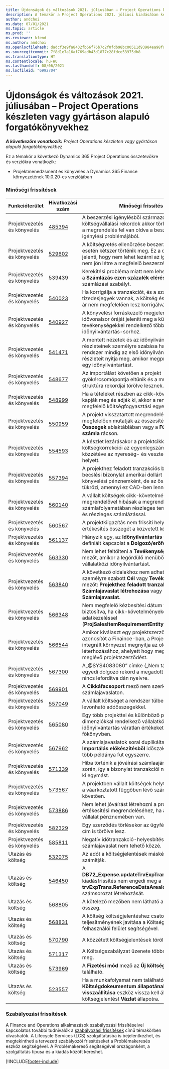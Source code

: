```yaml
---
title: Újdonságok és változások 2021. júliusában – Project Operations készleten vagy gyártáson alapuló forgatókönyvekhez
description: A témakör a Project Operations 2021. júliusi kiadásában készletalapú vagy gyártási megrendeléseken alapuló forgatókönyvekhez elérhető minőségi frissítésekkel kapcsolatban nyújt tájékoztatást.
author: andchoi
ms.date: 07/01/2021
ms.topic: article
ms.prod: ''
ms.reviewer: kfend
ms.author: andchoi
ms.openlocfilehash: dadcf3e9fa8432fb66f76b7c2f0fdb98bc00511d93984ea98fa30b4fc03fa426
ms.sourcegitcommit: 7f8d1e7a16af769adb43d1877c28fdce53975db8
ms.translationtype: HT
ms.contentlocale: hu-HU
ms.lasthandoff: 08/06/2021
ms.locfileid: "6992704"
---
```

# <a name="whats-new-or-changed-in-project-operations-july-2021-for-stockedproduction-based-scenarios"></a>Újdonságok és változások 2021. júliusában – Project Operations készleten vagy gyártáson alapuló forgatókönyvekhez

_**A következőre vonatkozik:** Project Operations készleten vagy gyártáson alapuló forgatókönyvekhez_

Ez a témakör a következő Dynamics 365 Project Operations összetevőkre és verziókra vonatkozik:

- Projektmenedzsment és könyvelés a Dynamics 365 Finance környezetének 10.0.20-es verziójában
 
### <a name="quality-updates"></a>Minőségi frissítések
                                                                                                                                                                                  
| Funkcióterület                      | Hivatkozási szám| Minőségi frissítés                                                                                                                                                                          |
|-----------------------------------|--------|---------------------------------------------------------------------------------------------------------------------------------------------------------------------------------|
| Projektvezetés és könyvelés | [485394](https://fix.lcs.dynamics.com/Issue/Details/?bugId=485394) | A beszerzési igénylésből származó költségvállalási rekordok akkor törlődnek, amikor a megrendelés fel van oldva a beszerzési igénylési problémájából.                                                                           |
| Projektvezetés és könyvelés | [529602](https://fix.lcs.dynamics.com/Issue/Details/?bugId=529602) | A költségvetés ellenőrzése beszerzési igénylés esetén kétszer történik meg. Ez a duplikálás azt jelenti, hogy nem lehet lezárni az igénylést, és nem jön létre a megfelelő beszerzési rendelés.                                                                                                                        |
| Projektvezetés és könyvelés | [539439](https://fix.lcs.dynamics.com/Issue/Details/?bugId=539439) | Kerekítési probléma miatt nem lehet végrehajtani a **Számlázás ezen százalék elérésekor** számlázási szabályt.                                                                              |
| Projektvezetés és könyvelés | [540023](https://fix.lcs.dynamics.com/Issue/Details/?bugId=540023) | Ha korrigálja a tranzakciót, és a százalékértékben tizedesjegyek vannak, a költség és az értékesítési ár nem megfelelően lesz korrigálva.                                      |
| Projektvezetés és könyvelés | [540927](https://fix.lcs.dynamics.com/Issue/Details/?bugId=540927) | A könyvelési forráskezelő megjeleníti egyetlen idővonalsor óráját jeleníti meg a különböző tevékenységekkel rendelkező több időnyilvántartás-sorhoz.                                      |
| Projektvezetés és könyvelés | [541471](https://fix.lcs.dynamics.com/Issue/Details/?bugId=541471) | A mentett nézetek és az időnyilvántartás-sor részleteinek személyre szabása hatására a rendszer mindig az első időnyilvántartás részleteit nyitja meg, amikor megpróbál megnyitni egy időnyilvántartást.  |
| Projektvezetés és könyvelés | [548677](https://fix.lcs.dynamics.com/Issue/Details/?bugId=548677) | Az importálást követően a projekt gyökércsomópontja eltűnik és a munkalebontási struktúra rekordjai törölve lesznek.                                                                                             |
| Projektvezetés és könyvelés | [548999](https://fix.lcs.dynamics.com/Issue/Details/?bugId=548999) | Ha a tételeket részben az cikk-követelményéből kapják meg és adják ki, akkor a rendszer nem a megfelelő költségfogyasztási egyenleget frissíti. |
| Projektvezetés és könyvelés | [550959](https://fix.lcs.dynamics.com/Issue/Details/?bugId=550959) | A projekt visszatartott megrendelései nem megfelelően mutatják az összesítéseket az **Összegek** ablaktáblában vagy a **Függőben lévő számla** rácson.                                                                  |
| Projektvezetés és könyvelés | [554593](https://fix.lcs.dynamics.com/Issue/Details/?bugId=554593) | A készlet lezárásakor a projektcikk költségkorrekciói az egyenlegszámlán vannak közzétéve az nyereség- és veszteségszámla helyett.                                                            |
| Projektvezetés és könyvelés | [557394](https://fix.lcs.dynamics.com/Issue/Details/?bugId=557394) | A projekthez feladott tranzakciós bizonylat és a becslési bizonylat amerikai dollárt (USD) használ könyvelési pénznemként, de az összeg azt tükrözi, amennyi ez CAD-ben lenne.              |
| Projektvezetés és könyvelés | [560140](https://fix.lcs.dynamics.com/Issue/Details/?bugId=560140) | A vállalt költségek cikk-követelménnyel és megrendelővel hibásak a megrendelés számlafolyamatában részleges terméknyugtával és részleges számlázással.       |
| Projektvezetés és könyvelés | [560567](https://fix.lcs.dynamics.com/Issue/Details/?bugId=560567) | A projektkiigazítás nem frissíti helyesen az értékesítés összegét a közvetett költségekkel.                                                                                    |
| Projektvezetés és könyvelés | [561137](https://fix.lcs.dynamics.com/Issue/Details/?bugId=561137) | Hiányzik egy, az **Időnyilvántartás** táblából egy definiált kapcsolat a **Dolgozó/erőforrás** nézethez.                                                                                   |
| Projektvezetés és könyvelés | [563330](https://fix.lcs.dynamics.com/Issue/Details/?bugId=563330) | Nem lehet feltölteni a **Tevékenység száma** mezőt, amikor a legördülő menüből kiválasztja a vállalatközi időnyilvántartást.                                                                 |
| Projektvezetés és könyvelés | [563840](https://fix.lcs.dynamics.com/Issue/Details/?bugId=563840) | A következő oldalakhoz nem adhat hozzá személyre szabott **Cél** vagy **Tevékenységleírás** mezőt: **Projekthez feladott tranzakció**, **Számlajavaslat létrehozása** vagy **Számlajavaslat**.  |
| Projektvezetés és könyvelés | [566348](https://fix.lcs.dynamics.com/Issue/Details/?bugId=566348) | Nem megfelelő kézbesítési dátum vezérlő van biztosítva, ha cikk-követelményeket hoz létre adatkezeléssel (**ProjSalesItemRequirementEntity**).                                              |
| Projektvezetés és könyvelés | [566544](https://fix.lcs.dynamics.com/Issue/Details/?bugId=566544) | Amikor kiválaszt egy projektszerződés-azonosítót a Finaince-ban, a Project Operations integrált környezet megnyitja az oldalt egy rekord léterhozásához, ahelyett hogy megnyitná a meglévő projektszerződést.                                                                                                                 |
| Projektvezetés és könyvelés | [567300](https://fix.lcs.dynamics.com/Issue/Details/?bugId=567300) |  A„@SYS4083080” címke („Nem található egy egyedi dolgozó rekord a megadott értékekkel”) nincs lefordítva dán nyelvre.                                |
| Projektvezetés és könyvelés | [569901](https://fix.lcs.dynamics.com/Issue/Details/?bugId=569901) | A **Cikkáfacsoport** mező nem szerkeszthető a számlajavaslaton.                                                                               |
| Projektvezetés és könyvelés | [557049](https://fix.lcs.dynamics.com/Issue/Details/?bugId=557049) | A vállalt költséget a rendszer túlbecsüli a levonható adóösszegekkel.                                                                                                    |
| Projektvezetés és könyvelés | [565080](https://fix.lcs.dynamics.com/Issue/Details/?bugId=565080) | Egy több projekttel és különböző pénzügyi dimenziókkal rendelkező vállalatközi időnyilvántartás váratlan értékeket generál a főkönyvben.                             |
| Projektvezetés és könyvelés | [567962](https://fix.lcs.dynamics.com/Issue/Details/?bugId=567962) | A számlajavaslatok sorai duplikáltak, mivel az **Importálás előkészítésből** időszakos folyamat több példánya fut egyszerre.                                      |
| Projektvezetés és könyvelés | [571339](https://fix.lcs.dynamics.com/Issue/Details/?bugId=571339) | Hiba történik a jóváírási számlaajánlat közzététele során, így a bizonylat tranzakciói nem egyenlítik ki egymást.    |
| Projektvezetés és könyvelés | [573567](https://fix.lcs.dynamics.com/Issue/Details/?bugId=573567) | A projektben vállalt költségek helytelenné válnak a váarkoztatott függőben lévő számlák feloldását követően.                                                                             |
| Projektvezetés és könyvelés | [573886](https://fix.lcs.dynamics.com/Issue/Details/?bugId=573886) | Nem lehet jóváírást létrehozni a projekt értékesítési megrendeléséhez, ha az adó nem a vállalat pénznemében van.                                      |
| Projektvezetés és könyvelés | [582329](https://fix.lcs.dynamics.com/Issue/Details/?bugId=582329) | Egy szerződés törlésekor az ügyfélhez tartozó cím is törölve lesz.                                                                                     |
| Projektvezetés és könyvelés | [585811](https://fix.lcs.dynamics.com/Issue/Details/?bugId=585811) | Negatív időtranzakció-helyesbítésből származó számlajavaslat nem tehető közzé.                                                                    |
| Utazás és költség                  | [532075](https://fix.lcs.dynamics.com/Issue/Details/?bugId=532075) | Az adót a költségjelentések másképpen számítják.                                                                                                                  |
| Utazás és költség                  | [546450](https://fix.lcs.dynamics.com/Issue/Details/?bugId=546450) | A **DB72_Expense.updateTrvExpTransProjTransId()** kiadásfrissítés nem engedi meg a **trvExpTrans.ReferenceDataAreaId** számára új számsorozat létrehozását.                    |
| Utazás és költség                  | [568805](https://fix.lcs.dynamics.com/Issue/Details/?bugId=568805) | A kötelező mezőben nem látható a kitöltött összeg.                                                                                                             |
| Utazás és költség                  | [568831](https://fix.lcs.dynamics.com/Issue/Details/?bugId=568831) | A költség költségjelentéshez csatolása teljesítményének javítása a Költség újragondolva felhasználói felület segítségével.                                                            |
| Utazás és költség                  | [570790](https://fix.lcs.dynamics.com/Issue/Details/?bugId=570790) | A közzétett költségjelentések törölhetők.                                                                                           |
| Utazás és költség                  | [571317](https://fix.lcs.dynamics.com/Issue/Details/?bugId=571317) | A Költségszabályzat üzenete többször jelenik meg.                                                                                                       |
| Utazás és költség                  | [573969](https://fix.lcs.dynamics.com/Issue/Details/?bugId=573969) | A **Fizetési mód** mező az **Új költség** mezőben található.                                                                                                      |
| Utazás és költség                  | [523557](https://fix.lcs.dynamics.com/Issue/Details/?bugId=523557) | Ha a munkafolyamat nem található, akkor a **Költségdokeumentum állapotának visszaállítása** eszköz vissza kell állítsa a költségjelentést **Vázlat** állapotra. 

### <a name="regulatory-updates"></a>Szabályozási frissítések
A Finance and Operations alkalmazások szabályozási frissítéseivel kapcsolatos további tudnivalók a [szabályozási frissítések](/dynamics365/finance/localizations/regulatory-updates) című témakörben olvashatók. A Lifecycle Services (LCS) szolgáltatásba is bejelentkezhet, és megtekintheti a tervezett szabályozói frissítéseket a Problémakeresés eszköz segítségével. A Problémakereső segítségével országonként, a szolgáltatás típusa és a kiadás között kereshet.


[!INCLUDE[footer-include](../../includes/footer-banner.md)]
